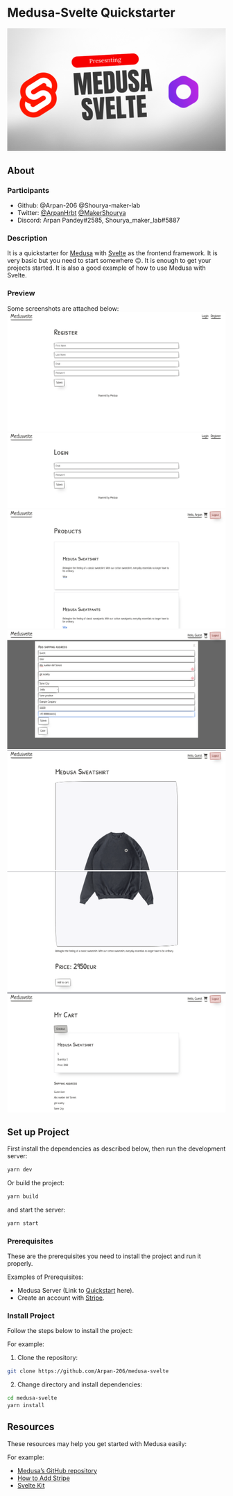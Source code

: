 # Medusa-Svelte Quickstarter

![Medusa-Svelte](static/Medusa-Svelte.png)

## About

### Participants

- Github:  @Arpan-206 @Shourya-maker-lab
- Twitter: [@ArpanHrbt](https://twitter.com/ArpanHrbt) [@MakerShourya](https://twitter.com/MakerShourya)
- Discord: Arpan Pandey#2585, Shourya_maker_lab#5887

### Description

It is a quickstarter for [Medusa](https://medusajs.com) with [Svelte](https://svelte.dev) as the frontend framework. It is very basic but you need to start somewhere :wink:. It is enough to get your projects started. It is also a good example of how to use Medusa with Svelte.

### Preview

Some screenshots are attached below:
![1](static/screenshots/1.png)
![2](static/screenshots/2.png)
![3](static/screenshots/3.png)
![4](static/screenshots/4.png)
![5](static/screenshots/5.png)
![6](static/screenshots/6.png)
![7](static/screenshots/7.png)

## Set up Project

First install the dependencies as described below, then run the development server:

```bash
yarn dev
```

Or build the project:

```bash
yarn build
```

and start the server:

```bash
yarn start
```

### Prerequisites

These are the prerequisites you need to install the project and run it properly.

Examples of Prerequisites:

- Medusa Server (Link to [Quickstart](https://docs.medusajs.com/quickstart/quick-start) here).
- Create an account with [Stripe](https://stripe.com).

### Install Project

Follow the steps below to install the project:

For example:

1. Clone the repository:

```bash
git clone https://github.com/Arpan-206/medusa-svelte
```

2. Change directory and install dependencies:

```bash
cd medusa-svelte
yarn install
```

## Resources

These resources may help you get started with Medusa easily:

For example:

- [Medusa’s GitHub repository](https://github.com/medusajs/medusa)
- [How to Add Stripe](https://docs.medusajs.com/add-plugins/stripe/)
- [Svelte Kit](https://kit.svelte.dev/)